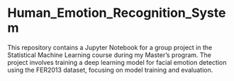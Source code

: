 # Human_Emotion_Recognition_System
This repository contains a Jupyter Notebook for a group project in the Statistical Machine Learning course during my Master’s program. The project involves training a deep learning model for facial emotion detection using the FER2013 dataset, focusing on model training and evaluation.
